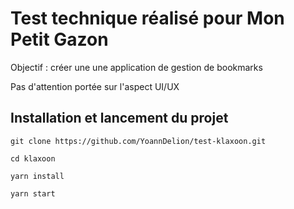 # Test technique réalisé pour Mon Petit Gazon
Objectif : créer une une application de gestion de bookmarks

Pas d'attention portée sur l'aspect UI/UX
## Installation et lancement du projet 
`git clone https://github.com/YoannDelion/test-klaxoon.git`

`cd klaxoon`

`yarn install`

`yarn start`
